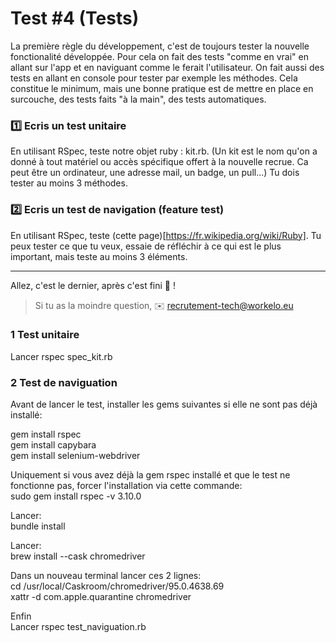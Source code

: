# Test #4 (Tests)

La première règle du développement, c'est de toujours tester la nouvelle fonctionalité développée. Pour cela on fait des tests "comme en vrai" en allant sur l'app et en naviguant comme le ferait l'utilisateur. On fait aussi des tests en allant en console pour tester par exemple les méthodes.
Cela constitue le minimum, mais une bonne pratique est de mettre en place en surcouche, des tests faits "à la main", des tests automatiques.

### 1️⃣ Ecris un test unitaire

En utilisant RSpec, teste notre objet ruby : kit.rb.
(Un kit est le nom qu'on a donné à tout matériel ou accès spécifique offert à la nouvelle recrue. Ca peut être un ordinateur, une adresse mail, un badge, un pull...)
Tu dois tester au moins 3 méthodes.

### 2️⃣ Ecris un test de navigation (feature test)

En utilisant RSpec, teste (cette page)[https://fr.wikipedia.org/wiki/Ruby].
Tu peux tester ce que tu veux, essaie de réfléchir à ce qui est le plus important, mais teste au moins 3 éléments.

---
Allez, c'est le dernier, après c'est fini 💪 !

> Si tu as la moindre question, ✉️ recrutement-tech@workelo.eu

### 1 Test unitaire<br>
Lancer rspec spec_kit.rb

### 2 Test de naviguation<br>
Avant de lancer le test, installer les gems suivantes si elle ne sont pas déjà installé:<br>

gem install rspec<br>
gem install capybara<br>
gem install selenium-webdriver<br>

Uniquement si vous avez déjà la gem rspec installé et que le  test ne fonctionne pas, forcer l'installation via cette commande:<br>
sudo gem install rspec -v 3.10.0

Lancer:<br>
bundle install

Lancer:<br>
brew install --cask chromedriver

Dans un nouveau terminal lancer ces 2 lignes:<br>
cd /usr/local/Caskroom/chromedriver/95.0.4638.69<br>
xattr -d com.apple.quarantine chromedriver

Enfin<br>
Lancer rspec test_naviguation.rb

